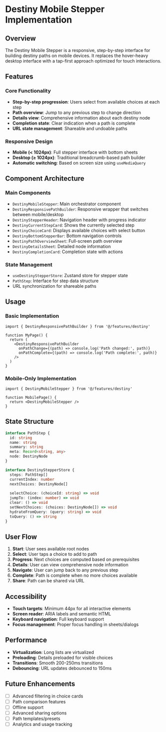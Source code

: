 # Destiny Mobile Stepper Implementation

## Overview

The Destiny Mobile Stepper is a responsive, step-by-step interface for building destiny paths on mobile devices. It replaces the hover-heavy desktop interface with a tap-first approach optimized for touch interactions.

## Features

### Core Functionality
- **Step-by-step progression**: Users select from available choices at each step
- **Path overview**: Jump to any previous step to change direction
- **Details view**: Comprehensive information about each destiny node
- **Completion state**: Clear indication when a path is complete
- **URL state management**: Shareable and undoable paths

### Responsive Design
- **Mobile (< 1024px)**: Full stepper interface with bottom sheets
- **Desktop (≥ 1024px)**: Traditional breadcrumb-based path builder
- **Automatic switching**: Based on screen size using `useMediaQuery`

## Component Architecture

### Main Components
- `DestinyMobileStepper`: Main orchestrator component
- `DestinyResponsivePathBuilder`: Responsive wrapper that switches between mobile/desktop
- `DestinyStepperHeader`: Navigation header with progress indicator
- `DestinyCurrentStepCard`: Shows the currently selected step
- `DestinyChoiceCard`: Displays available choices with select button
- `DestinyBottomStepperBar`: Bottom navigation controls
- `DestinyPathOverviewSheet`: Full-screen path overview
- `DestinyDetailsSheet`: Detailed node information
- `DestinyCompletionCard`: Completion state with actions

### State Management
- `useDestinyStepperStore`: Zustand store for stepper state
- `PathStep`: Interface for step data structure
- URL synchronization for shareable paths

## Usage

### Basic Implementation
```tsx
import { DestinyResponsivePathBuilder } from '@/features/destiny'

function MyPage() {
  return (
    <DestinyResponsivePathBuilder
      onPathChange={(path) => console.log('Path changed:', path)}
      onPathComplete={(path) => console.log('Path complete:', path)}
    />
  )
}
```

### Mobile-Only Implementation
```tsx
import { DestinyMobileStepper } from '@/features/destiny'

function MobilePage() {
  return <DestinyMobileStepper />
}
```

## State Structure

```typescript
interface PathStep {
  id: string
  name: string
  summary: string
  meta: Record<string, any>
  node: DestinyNode
}

interface DestinyStepperStore {
  steps: PathStep[]
  currentIndex: number
  nextChoices: DestinyNode[]
  
  selectChoice: (choiceId: string) => void
  jumpTo: (index: number) => void
  clear: () => void
  setNextChoices: (choices: DestinyNode[]) => void
  hydrateFromQuery: (query: string) => void
  toQuery: () => string
}
```

## User Flow

1. **Start**: User sees available root nodes
2. **Select**: User taps a choice to add to path
3. **Progress**: Next choices are computed based on prerequisites
4. **Details**: User can view comprehensive node information
5. **Navigate**: User can jump back to any previous step
6. **Complete**: Path is complete when no more choices available
7. **Share**: Path can be shared via URL

## Accessibility

- **Touch targets**: Minimum 44px for all interactive elements
- **Screen reader**: ARIA labels and semantic HTML
- **Keyboard navigation**: Full keyboard support
- **Focus management**: Proper focus handling in sheets/dialogs

## Performance

- **Virtualization**: Long lists are virtualized
- **Preloading**: Details preloaded for visible choices
- **Transitions**: Smooth 200-250ms transitions
- **Debouncing**: URL updates debounced to 150ms

## Future Enhancements

- [ ] Advanced filtering in choice cards
- [ ] Path comparison features
- [ ] Offline support
- [ ] Advanced sharing options
- [ ] Path templates/presets
- [ ] Analytics and usage tracking
